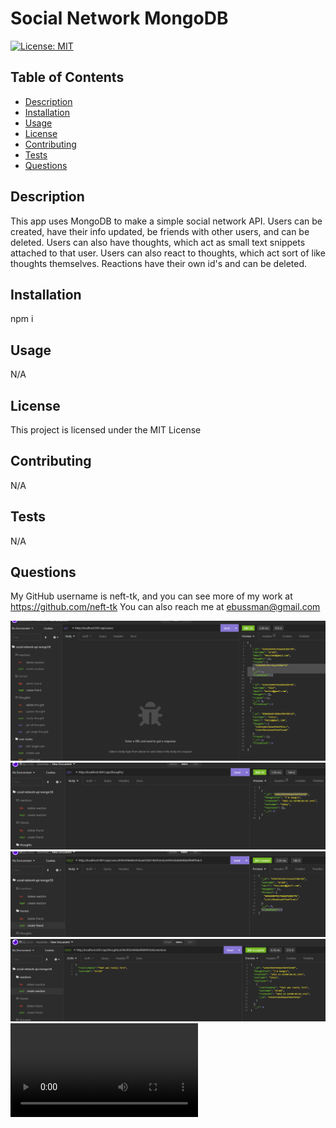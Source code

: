 # Social Network MongoDB
[![License: MIT](https://img.shields.io/badge/License-MIT-yellow.svg)](https://opensource.org/licenses/MIT)

## Table of Contents
* [Description](#description)
* [Installation](#installation)
* [Usage](#usage)
* [License](#license)
* [Contributing](#contributing)
* [Tests](#tests)
* [Questions](#questions)


## Description <a name="description"></a>
This app uses MongoDB to make a simple social network API. Users can be created, have their info updated, be friends with other users, and can be deleted. Users can also have thoughts, which act as small text snippets attached to that user. Users can also react to thoughts, which act sort of like thoughts themselves. Reactions have their own id's and can be deleted. 

## Installation <a name="installation"></a>
npm i

## Usage <a name="usage"></a>
N/A

## License <a name="license"></a>
This project is licensed under the MIT License

## Contributing <a name="contributing"></a>
N/A

## Tests <a name="tests"></a>
N/A

## Questions <a name="questions"></a>
My GitHub username is neft-tk, and you can see more of my work at https://github.com/neft-tk 
You can also reach me at ebussman@gmail.com

![screenshot1](./assets/screenshot-1.png)
![screenshot2](./assets/screenshot-2.png)
![screenshot3](./assets/screenshot-3.png)
![screenshot4](./assets/screenshot-4.png)
![video-demo](./assets/social%20network%20api.webm)